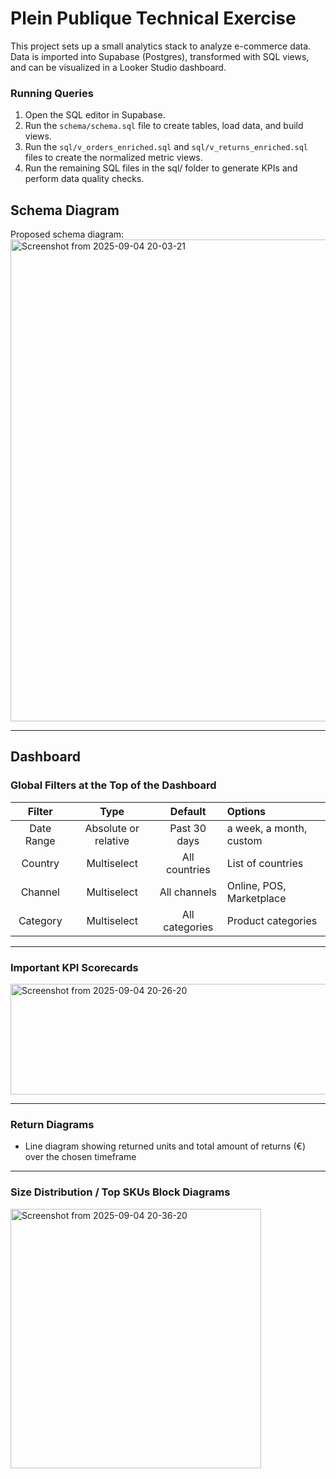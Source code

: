 # Plein Publique Technical Exercise

This project sets up a small analytics stack to analyze e-commerce data. Data is imported into Supabase (Postgres), transformed with SQL views, and can be visualized in a Looker Studio dashboard.

### Running Queries

1. Open the SQL editor in Supabase.
2. Run the `schema/schema.sql` file to create tables, load data, and build views.
3. Run the `sql/v_orders_enriched.sql` and `sql/v_returns_enriched.sql` files to create the normalized metric views.
4. Run the remaining SQL files in the sql/ folder to generate KPIs and perform data quality checks.

## Schema Diagram

Proposed schema diagram:  
<img width="1157" height="771" alt="Screenshot from 2025-09-04 20-03-21" src="https://github.com/user-attachments/assets/e70f9f65-6c95-4ee7-baa2-24f07d9b13fc" />

---

## Dashboard

### Global Filters at the Top of the Dashboard

| Filter       | Type                 | Default       | Options                                      |
|:------------:|:------------------:|:------------:|:--------------------------------------------|
| Date Range   | Absolute or relative | Past 30 days | a week, a month, custom                      |
| Country      | Multiselect          | All countries | List of countries                             |
| Channel      | Multiselect          | All channels | Online, POS, Marketplace                      |
| Category     | Multiselect          | All categories | Product categories                             |

---

### Important KPI Scorecards

<img width="871" height="177" alt="Screenshot from 2025-09-04 20-26-20" src="https://github.com/user-attachments/assets/2b52fe6f-16ab-4647-80e8-e32105fb7ebe" />

---

### Return Diagrams

- Line diagram showing returned units and total amount of returns (€) over the chosen timeframe

---

### Size Distribution / Top SKUs Block Diagrams

<img width="401" height="415" alt="Screenshot from 2025-09-04 20-36-20" src="https://github.com/user-attachments/assets/0b6b42ee-68ae-4992-9ce8-d9008813c3ce" />
